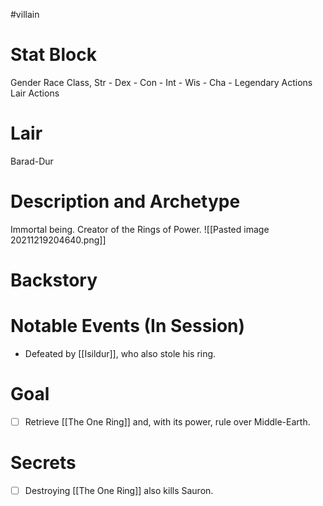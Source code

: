 #villain 
# Stat Block
Gender Race Class, Str - Dex - Con - Int - Wis - Cha -
Legendary Actions
Lair Actions

# Lair
Barad-Dur

# Description and Archetype
Immortal being. Creator of the Rings of Power.
![[Pasted image 20211219204640.png]]
# Backstory


# Notable Events (In Session)
- Defeated by [[Isildur]], who also stole his ring.

# Goal
- [ ] Retrieve [[The One Ring]] and, with its power, rule over Middle-Earth.

# Secrets
- [ ] Destroying [[The One Ring]] also kills Sauron.